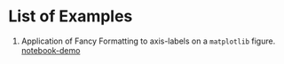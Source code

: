 # List of Examples

1. Application of Fancy Formatting to axis-labels on a `matplotlib` figure. [notebook-demo](Applying_Fancy_Formatting_on_Axis_Labels.ipynb)
